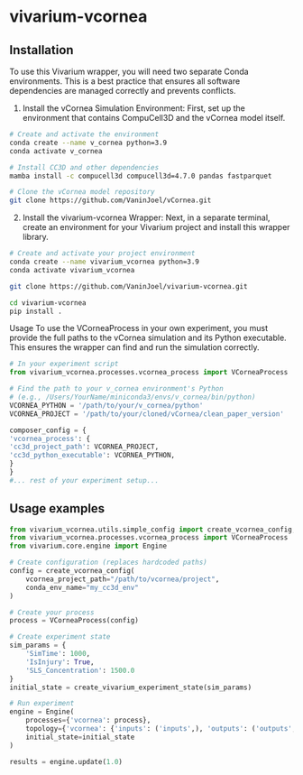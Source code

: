 # vivarium-vcornea

## Installation
To use this Vivarium wrapper, you will need two separate Conda environments. This is a best practice that ensures all software dependencies are managed correctly and prevents conflicts.

1. Install the vCornea Simulation Environment:
First, set up the environment that contains CompuCell3D and the vCornea model itself.

```Bash
# Create and activate the environment
conda create --name v_cornea python=3.9
conda activate v_cornea

# Install CC3D and other dependencies
mamba install -c compucell3d compucell3d=4.7.0 pandas fastparquet

# Clone the vCornea model repository
git clone https://github.com/VaninJoel/vCornea.git 
```

2. Install the vivarium-vcornea Wrapper:
Next, in a separate terminal, create an environment for your Vivarium project and install this wrapper library.

```Bash
# Create and activate your project environment
conda create --name vivarium_vcornea python=3.9
conda activate vivarium_vcornea

git clone https://github.com/VaninJoel/vivarium-vcornea.git

cd vivarium-vcornea
pip install .


```
Usage
To use the VCorneaProcess in your own experiment, you must provide the full paths to the vCornea simulation and its Python executable. This ensures the wrapper can find and run the simulation correctly.

```Python
# In your experiment script
from vivarium_vcornea.processes.vcornea_process import VCorneaProcess

# Find the path to your v_cornea environment's Python
# (e.g., /Users/YourName/miniconda3/envs/v_cornea/bin/python)
VCORNEA_PYTHON = '/path/to/your/v_cornea/python'
VCORNEA_PROJECT = '/path/to/your/cloned/vCornea/clean_paper_version'

composer_config = {
'vcornea_process': {
'cc3d_project_path': VCORNEA_PROJECT,
'cc3d_python_executable': VCORNEA_PYTHON,
}
}
#... rest of your experiment setup...
```
## Usage examples
```Python
from vivarium_vcornea.utils.simple_config import create_vcornea_config, create_vivarium_experiment_state
from vivarium_vcornea.processes.vcornea_process import VCorneaProcess
from vivarium.core.engine import Engine

# Create configuration (replaces hardcoded paths)
config = create_vcornea_config(
    vcornea_project_path="/path/to/vcornea/project",
    conda_env_name="my_cc3d_env"
)

# Create your process 
process = VCorneaProcess(config)

# Create experiment state 
sim_params = {
    'SimTime': 1000,
    'IsInjury': True, 
    'SLS_Concentration': 1500.0
}
initial_state = create_vivarium_experiment_state(sim_params)

# Run experiment 
engine = Engine(
    processes={'vcornea': process},
    topology={'vcornea': {'inputs': ('inputs',), 'outputs': ('outputs',)}}, 
    initial_state=initial_state
)

results = engine.update(1.0)
```
